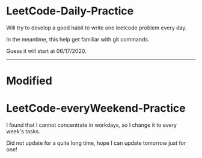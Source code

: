 # LeetCode-Daily-Practice

Will try to develop a good habit to write one leetcode problem every day.

In the meantime, this help get familiar with git commands.

Guess it will start at 06/17/2020.

**********************************
# Modified
# LeetCode-everyWeekend-Practice

I found that I cannot concentrate in workdays, so I change it to every week's tasks.

Did not update for a quite long time, hope I can update tomorrow just for one!
